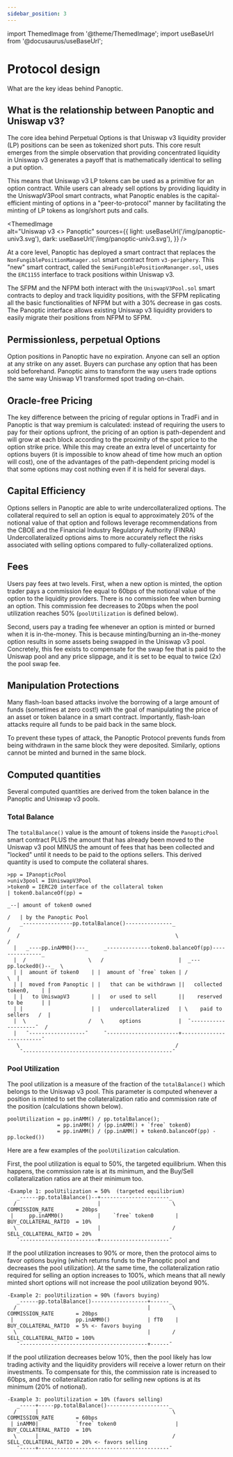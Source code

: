 ```yaml
---
sidebar_position: 3
---
```

import ThemedImage from '@theme/ThemedImage';
import useBaseUrl from '@docusaurus/useBaseUrl';
                

# Protocol design
What are the key ideas behind Panoptic.

## What is the relationship between Panoptic and Uniswap v3?
    
The core idea behind Perpetual Options is that Uniswap v3 liquidity provider (LP) positions can be seen as tokenized short puts.
This core result emerges from the simple observation that providing concentrated liquidity in Uniswap v3 generates a payoff that is mathematically identical to selling a put option.

This means that Uniswap v3 LP tokens can be used as a primitive for an option contract.
While users can already sell options by providing liquidity in the UniswapV3Pool smart contracts, what Panoptic enables is the capital-efficient minting of options in a "peer-to-protocol" manner by facilitating the minting of LP tokens as long/short puts and calls.

<ThemedImage    
  alt="Uniswap v3 <> Panoptic"
  sources={{
    light: useBaseUrl('/img/panoptic-univ3.svg'),
    dark: useBaseUrl('/img/panoptic-univ3.svg'),
  }}
/>

At a core level, Panoptic has deployed a smart contract that replaces the `NonFungiblePositionManager.sol` smart contract from `v3-periphery`.
This "new" smart contract, called the `SemiFungiblePositionMananger.sol`, uses the `ERC1155` interface to track positions within Uniswap v3.

The SFPM and the NFPM both interact with the `UniswapV3Pool.sol` smart contracts to deploy and track liquidity positions, with the SFPM replicating all the basic functionalities of NFPM but with a 30% decrease in gas costs.
The Panoptic interface allows existing Uniswap v3 liquidity providers to easily migrate their positions from NFPM to SFPM. 

## Permissionless, perpetual Options
Option positions in Panoptic have no expiration.
Anyone can sell an option at any strike on any asset.
Buyers can purchase any option that has been sold beforehand.
Panoptic aims to transform the way users trade options the same way Uniswap V1 transformed spot trading on-chain.

## Oracle-free Pricing
The key difference between the pricing of regular options in TradFi and in Panoptic is that way premium is calculated: instead of requiring the users to pay for their options upfront, the pricing of an option is path-dependent and will grow at each block according to the proximity of the spot price to the option strike price.
While this may create an extra level of uncertainty for options buyers (it is impossible to know ahead of time how much an option will cost), one of the advantages of the path-dependent pricing model is that some options may cost nothing even if it is held for several days.

## Capital Efficiency
Options sellers in Panoptic are able to write undercollateralized options.
The collateral required to sell an option is equal to approximately 20% of the notional value of that option and follows leverage recommendations from the CBOE and the Financial Industry Regulatory Authority (FINRA)
Undercollateralized options aims to more accurately reflect the risks associated with selling options compared to fully-collateralized options.

## Fees
Users pay fees at two levels.
First, when a new option is minted, the option trader pays a commission fee equal to 60bps of the notional value of the option to the liquidity providers.
There is no commission fee when burning an option.
This commission fee decreases to 20bps when the pool utilization reaches 50% (`poolUtilization` is defined below).

Second, users pay a trading fee whenever an option is minted or burned when it is in-the-money.
This is because minting/burning an in-the-money option  results in some assets being swapped in the Uniswap v3 pool. 
Concretely, this fee exists to compensate for the swap fee that is paid to the Uniswap pool and any price slippage, and it is set to be equal to twice (2x) the pool swap fee.

## Manipulation Protections
Many flash-loan based attacks involve the borrowing of a large amount of funds (sometimes at zero cost!) with the goal of manipulating the price of an asset or token balance in a smart contract.
Importantly, flash-loan attacks require all funds to be paid back in the same block.

To prevent these types of attack, the Panoptic Protocol prevents funds from being withdrawn in the same block they were deposited.
Similarly, options cannot be minted and burned in the same block. 

## Computed quantities 
Several computed quantities are derived from the token balance in the Panoptic and Uniswap v3 pools.

### Total Balance
The `totalBalance()` value is the amount of tokens inside the `PanopticPool` smart contract PLUS the amount that has already been moved to the Uniswap v3 pool MINUS the amount of fees that has been collected and "locked" until it needs to be paid to the options sellers.
This derived quantity is used to compute the collateral shares.

```solidity
>pp = IPanopticPool
>univ3pool = IUniswapV3Pool
>token0 = IERC20 interface of the collateral token                           | token0.balanceOf(pp) =
                                                                          _--| amount of token0 owned
                                                                         /   | by the Panoptic Pool
    _----------------pp.totalBalance()---------------_                  /
   /                                                  \                /
  |   _----pp.inAMM0()---_     _--------------token0.balanceOf(pp)---------------_
  |  /                    \   /                        |  _---pp.locked0()--_  \
  | |  amount of token0    | |  amount of `free` token | /                      \  |
  | |  moved from Panoptic | |   that can be withdrawn ||   collected token0,    | |
  | |   to UniswapV3       | |   or used to sell       ||    reserved to be      | |
  | |                      | |   undercollateralized   | \    paid to sellers   /  |
  |  \                    /   \     options            |  ¯--------------------¯  /
  |   ¯------------------¯     ¯-----------------------+-------------------------¯
   \                                                  /
    ¯------------------------------------------------¯

```

### Pool Utilization
The pool utilization is a measure of the fraction of the `totalBalance()` which belongs to the Uniswap v3 pool.
This parameter is computed whenever a position is minted to set the collateralization ratio and commission rate of the position (calculations shown below).



```solidity
poolUtilization = pp.inAMM() / pp.totalBalance();
                = pp.inAMM() / (pp.inAMM() + `free` token0)
                = pp.inAMM() / (pp.inAMM() + token0.balanceOf(pp) - pp.locked())
```

Here are a few examples of the `poolUtilization` calculation.


First, the pool utilization is equal to 50%, the targeted equilibrium. 
When this happens, the commission rate is at its minimum, and the Buy/Sell collateralization ratios are at their minimum too.
```solidity
-Example 1: poolUtilization = 50%  (targeted equilibrium)
   _------pp.totalBalance()--+----------------------_
  /                          |                       \   COMMISSION_RATE       = 20bps
 |     pp.inAMM0()           |    `free` token0       |  BUY_COLLATERAL_RATIO  = 10%
  \                          |                       /   SELL_COLLATERAL_RATIO = 20%
   ¯-------------------------+----------------------¯
```

If the pool utilization increases to 90% or more, then the protocol aims to favor options buying (which returns funds to the Panoptic pool and decreases the pool utilization).
At the same time, the collateralization ratio required for selling an option increases to 100%, which means that all newly minted short options will not increase the pool utilization beyond 90%.
```solidity
-Example 2: poolUtilization = 90% (favors buying)
   _------pp.totalBalance()------------------+------_
  /                                          |       \   COMMISSION_RATE       = 20bps
 |                    pp.inAMM0()            | fT0    |  BUY_COLLATERAL_RATIO  = 5% <- favors buying
  \                                          |       /   SELL_COLLATERAL_RATIO = 100%
   ¯-----------------------------------------+------¯
```


If the pool utilization decreases below 10%, then the pool likely has low trading activity and the liquidity providers will receive a lower return on their investments.
To compensate for this, the commission rate is increased to 60bps, and the collateralization ratio for selling new options is at its minimum (20% of notional).
```solidity
-Example 3: poolUtilization = 10% (favors selling)
   _-----+-----pp.totalBalance()--------------------_
  /      |                                           \   COMMISSION_RATE       = 60bps
 | inAMM0|            `free` token0                   |  BUY_COLLATERAL_RATIO  = 10%
  \      |                                           /   SELL_COLLATERAL_RATIO = 20% <- favors selling
   ¯-----+------------------------------------------¯

```




